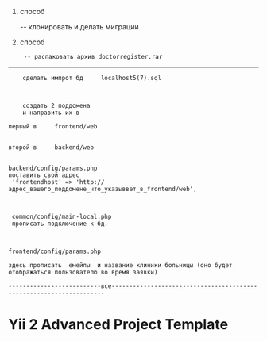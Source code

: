   



1) способ 

      -- клонировать и делать миграции


2) cпособ

        -- распаковать архив doctorregister.rar
        
        
        
        
        
        
  ------------------------------------------------
        сделать импрот бд     localhost5(7).sql
        
        
        
        cоздать 2 поддомена
        и направить их в 
        
    первый в     frontend/web
    
    
    второй в     backend/web
    
    
    backend/config/params.php   
    поставить свой адрес
     'frontendhost' => 'http://адрес_вашего_поддомене_что_указыввет_в_frontend/web', 
     
     
     
     common/config/main-local.php
     прописать подключение к бд. 
    
    
    
    frontend/config/params.php
    
    здесь прописать  емейлы  и название клиники больницы (оно будет отображаться пользователю во время заявки)
    
    --------------------------все--------------------------------------------------------------------
    
    
    
    
    
    
    
    
    
    
    
    
    
    
    
    
    
    
    
    
    
    
    
    
    
    
    
    
    


Yii 2 Advanced Project Template
===============================
